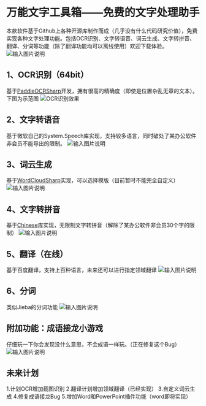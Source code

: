 # 万能文字工具箱——免费的文字处理助手

本款软件基于Github上各种开源库制作而成（几乎没有什么代码研究价值），免费实现各种文字处理功能。包括OCR识别、文字转语音、词云生成、文字转拼音、翻译、分词等功能（除了翻译功能均可以离线使用）欢迎下载体验。
![输入图片说明](https://github.com/QiBowen2008/SuperTextToolBox/blob/main/Pics/1.PNG?raw=true)

## 1、OCR识别（64bit）

基于[PaddleOCRSharp](https://gitee.com/raoyutian/paddle-ocrsharp)开发，拥有很高的精确度（即使是位置杂乱无章的文本）。下图为示范图
![OCR识别效果](https://github.com/QiBowen2008/SuperTextToolBox/blob/main/Pics/6.PNG?raw=true)

## 2、文字转语音

基于微软自己的System.Speech库实现，支持较多语言，同时破处了某办公软件非会员不能导出的限制。
![输入图片说明](https://github.com/QiBowen2008/SuperTextToolBox/blob/main/Pics/4.PNG?raw=true)

## 3、词云生成

基于[WordCloudSharp](https://github.com/AmmRage/WordCloudSharp)实现，可以选择模版（目前暂时不能完全自定义）
![输入图片说明](https://github.com/QiBowen2008/SuperTextToolBox/blob/main/Pics/7.PNG?raw=true)
## 4、文字转拼音

基于[Chinese](https://github.com/zmjack/Chinese)库实现，无限制文字转拼音（解除了某办公软件非会员30个字的限制）
![输入图片说明](https://github.com/QiBowen2008/SuperTextToolBox/blob/main/Pics/3.PNG?raw=true)

## 5、翻译（在线）

基于百度翻译，支持上百种语言，未来还可以进行指定领域翻译
![输入图片说明](https://github.com/QiBowen2008/SuperTextToolBox/blob/main/Pics/2.PNG?raw=true)

## 6、分词

类似Jieba的分词功能
![输入图片说明](https://github.com/QiBowen2008/SuperTextToolBox/blob/main/Pics/5.PNG?raw=true)

## 附加功能：成语接龙小游戏

仔细玩一下你会发现没什么意思，不会成语一样玩。（正在修复这个Bug）
![输入图片说明](https://github.com/QiBowen2008/SuperTextToolBox/blob/main/Pics/8.PNG?raw=true)
## 未来计划
1.计划OCR增加截图识别
2.翻译计划增加领域翻译（已经实现）
3.自定义词云生成
4.修复成语接龙Bug
5.增加Word和PowerPoint插件功能（word即将实现）
